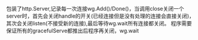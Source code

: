 包装了http.Server,记录每一次连接wg.Add()/Done()，当调用close关闭一个server时，首先会关闭handle的开关(已经连接但是没有处理的连接会直接关闭)，其次会关闭listen(不接受新的连接),最后等待wg.wait所有连接都关闭。
程序需要保证所有的gracefulServe都推出后程序再关闭，wg.wait
